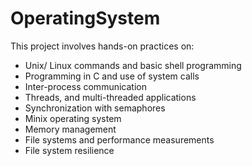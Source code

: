 # OperatingSystem
This project involves hands-on practices on: 
- Unix/ Linux commands and basic shell programming
- Programming in C and use of system calls
- Inter-process communication
- Threads, and multi-threaded applications
- Synchronization with semaphores
- Minix operating system
- Memory management
- File systems and performance measurements
- File system resilience
